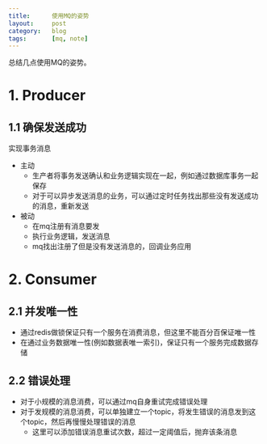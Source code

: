 ```yaml
---
title:      使用MQ的姿势 
layout:     post
category:   blog
tags:       [mq, note]
---
```


总结几点使用MQ的姿势。

# 1. Producer

## 1.1 确保发送成功

实现事务消息

* 主动
    * 生产者将事务发送确认和业务逻辑实现在一起，例如通过数据库事务一起保存
    * 对于可以异步发送消息的业务，可以通过定时任务找出那些没有发送成功的消息，重新发送
* 被动
    * 在mq注册有消息要发
    * 执行业务逻辑，发送消息
    * mq找出注册了但是没有发送消息的，回调业务应用

# 2. Consumer

## 2.1 并发唯一性

* 通过redis做锁保证只有一个服务在消费消息，但这里不能百分百保证唯一性
* 在通过业务数据唯一性(例如数据表唯一索引)，保证只有一个服务完成数据存储

## 2.2 错误处理

* 对于小规模的消息消费，可以通过mq自身重试完成错误处理
* 对于发规模的消息消费，可以单独建立一个topic，将发生错误的消息发到这个topic，然后再慢慢处理错误的消息
    * 这里可以添加错误消息重试次数，超过一定阈值后，抛弃该条消息